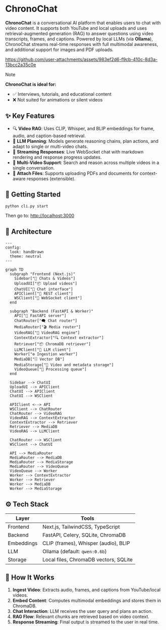 # ChronoChat

**ChronoChat** is a conversational AI platform that enables users to chat with video content. It supports both YouTube and local uploads and uses retrieval-augmented generation (RAG) to answer questions using video transcripts, frames, and captions. Powered by local LLMs (via **Ollama**), ChronoChat streams real-time responses with full multimodal awareness, and additional support for images and PDF uploads.


https://github.com/user-attachments/assets/983ef2d6-f9cb-410c-8d3a-13bcc2a35c0e


> [!NOTE]
> **ChronoChat is ideal for:** </br>
> - ✅ Interviews, tutorials, and educational content </br>
> - ❌ Not suited for animations or silent videos </br>

## ✨ Key Features

* 🔍 **Video RAG**: Uses CLIP, Whisper, and BLIP embeddings for frame, audio, and caption-based retrieval.
* 🧠 **LLM Planning**: Models generate reasoning chains, plan actions, and adapt to single or multi-video chats.
* 🔌 **Streaming Responses**: Live WebSocket chat with markdown rendering and response progress updates.
* 🎥 **Multi-Video Support**: Search and reason across multiple videos in a single conversation.
* 📎 **Attach Files**: Supports uploading PDFs and documents for context-aware responses (extensible).

## 🏁 Getting Started

```bash
python cli.py start
```

Then go to: [http://localhost:3000](http://localhost:3000)

## 🧱 Architecture

```mermaid
---
config:
  look: handDrawn
  theme: neutral
---

graph TD
  subgraph "Frontend (Next.js)"
    Sidebar["📂 Chats & Videos"]
    UploadUI["📦 Upload videos"]
    ChatUI["💬 Chat interface"]
    APIClient["🔗 REST client"]
    WSClient["🔄 WebSocket client"]
  end

  subgraph "Backend (FastAPI & Worker)"
    API["🧭 FastAPI server"]
    ChatRouter["🗨️ Chat router"]
    MediaRouter["🎬 Media router"]
    VideoRAG["🧠 VideoRAG engine"]
    ContextExtractor["🔍 Context extractor"]
    Retriever["📦 ChromaDB retriever"]
    LLMClient["🤖 LLM client"]
    Worker["⚙️ Ingestion worker"]
    MediaDB["🗄️ Vector DB"]
    MediaStorage["📁 Video and metadata storage"]
    VideoQueue["📮 Processing queue"]
  end

  Sidebar --> ChatUI
  UploadUI --> APIClient
  ChatUI --> APIClient
  ChatUI --> WSClient

  APIClient <--> API
  WSClient --> ChatRouter
  ChatRouter --> VideoRAG
  VideoRAG --> ContextExtractor
  ContextExtractor --> Retriever
  Retriever --> MediaDB
  VideoRAG --> LLMClient

  ChatRouter --> WSClient
  WSClient --> ChatUI

  API --> MediaRouter
  MediaRouter --> MediaDB
  MediaRouter --> MediaStorage
  MediaRouter --> VideoQueue
  VideoQueue --> Worker
  Worker --> ContextExtractor
  Worker --> Retriever
  Worker --> MediaDB
  Worker --> MediaStorage
```

## ⚙️ Tech Stack

| Layer      | Tools                                 |
| ---------- | ------------------------------------- |
| Frontend   | Next.js, TailwindCSS, TypeScript      |
| Backend    | FastAPI, Celery, SQLite, ChromaDB     |
| Embeddings | CLIP (frames), Whisper (audio), BLIP  |
| LLM        | Ollama (default: `qwen:0.6b`)         |
| Storage    | Local files, ChromaDB vectors, SQLite |

## 🧠 How It Works

1. **Ingest Video**: Extracts audio, frames, and captions from YouTube/local videos.
2. **Embed Content**: Computes multimodal embeddings and stores them in ChromaDB.
3. **Chat Interaction**: LLM receives the user query and plans an action.
4. **RAG Flow**: Relevant chunks are retrieved based on video context.
5. **Response Streaming**: Final output is streamed to the user in real time.
